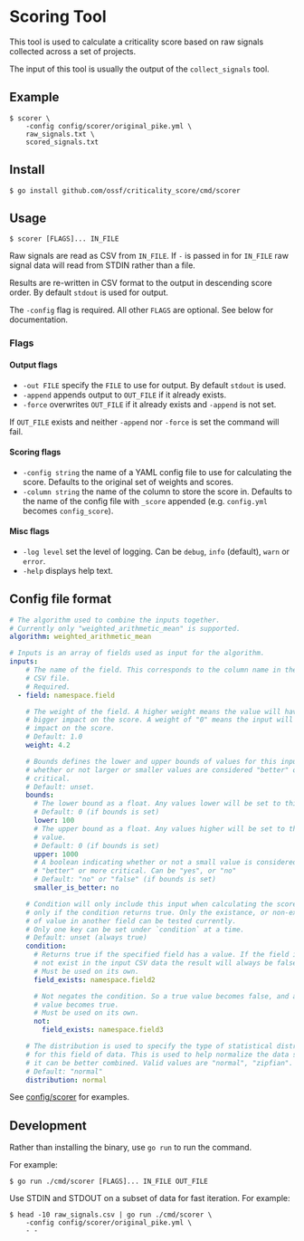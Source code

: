 # Scoring Tool

This tool is used to calculate a criticality score based on raw signals
collected across a set of projects.

The input of this tool is usually the output of the `collect_signals` tool.

## Example

```shell
$ scorer \
    -config config/scorer/original_pike.yml \
    raw_signals.txt \
    scored_signals.txt
```

## Install

```shell
$ go install github.com/ossf/criticality_score/cmd/scorer
```

## Usage

```shell
$ scorer [FLAGS]... IN_FILE
```

Raw signals are read as CSV from `IN_FILE`. If `-` is passed in for `IN_FILE`
raw signal data will read from STDIN rather than a file.

Results are re-written in CSV format to the output in descending score order.
By default `stdout` is used for output.

The `-config` flag is required. All other `FLAGS` are optional.
See below for documentation.

### Flags

#### Output flags

- `-out FILE` specify the `FILE` to use for output. By default `stdout` is used.
- `-append` appends output to `OUT_FILE` if it already exists.
- `-force` overwrites `OUT_FILE` if it already exists and `-append` is not set.

If `OUT_FILE` exists and neither `-append` nor `-force` is set the command will
fail.

#### Scoring flags

- `-config string` the name of a YAML config file to use for calculating the
  score. Defaults to the original set of weights and scores.
- `-column string` the name of the column to store the score in. Defaults to
  the name of the config file with `_score` appended (e.g. `config.yml` becomes
  `config_score`).

#### Misc flags

- `-log level` set the level of logging. Can be `debug`, `info` (default),
  `warn` or `error`.
- `-help` displays help text.

## Config file format

```yaml
# The algorithm used to combine the inputs together.
# Currently only "weighted_arithmetic_mean" is supported.
algorithm: weighted_arithmetic_mean

# Inputs is an array of fields used as input for the algorithm.
inputs:
    # The name of the field. This corresponds to the column name in the input
    # CSV file.
    # Required.
  - field: namespace.field

    # The weight of the field. A higher weight means the value will have a
    # bigger impact on the score. A weight of "0" means the input will have no
    # impact on the score.
    # Default: 1.0
    weight: 4.2

    # Bounds defines the lower and upper bounds of values for this input, and
    # whether or not larger or smaller values are considered "better" or more
    # critical.
    # Default: unset.
    bounds:
      # The lower bound as a float. Any values lower will be set to this value.
      # Default: 0 (if bounds is set)
      lower: 100
      # The upper bound as a float. Any values higher will be set to this
      # value.
      # Default: 0 (if bounds is set)
      upper: 1000
      # A boolean indicating whether or not a small value is considered
      # "better" or more critical. Can be "yes", or "no"
      # Default: "no" or "false" (if bounds is set)
      smaller_is_better: no

    # Condition will only include this input when calculating the score if and
    # only if the condition returns true. Only the existance, or non-existance
    # of value in another field can be tested currently.
    # Only one key can be set under `condition` at a time.
    # Default: unset (always true)
    condition:
      # Returns true if the specified field has a value. If the field is does
      # not exist in the input CSV data the result will always be false.
      # Must be used on its own.
      field_exists: namespace.field2

      # Not negates the condition. So a true value becomes false, and a false
      # value becomes true.
      # Must be used on its own.
      not:
        field_exists: namespace.field3

    # The distribution is used to specify the type of statistical distribution
    # for this field of data. This is used to help normalize the data so that
    # it can be better combined. Valid values are "normal", "zipfian".
    # Default: "normal"
    distribution: normal
```

See
[config/scorer](https://github.com/ossf/criticality_score/tree/main/config/scorer)
for examples.

## Development

Rather than installing the binary, use `go run` to run the command.

For example:

```shell
$ go run ./cmd/scorer [FLAGS]... IN_FILE OUT_FILE
```

Use STDIN and STDOUT on a subset of data for fast iteration. For example:

```shell
$ head -10 raw_signals.csv | go run ./cmd/scorer \
    -config config/scorer/original_pike.yml \
    - -
```